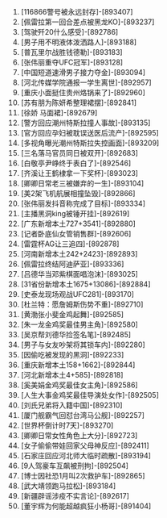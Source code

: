 
1. [116866警号被永远封存]-[893407]
1. [佩雷拉第一回合差点被黑龙KO]-[893237]
1. [驾驶歼20什么感受]-[892786]
1. [男子用不明液体泼洒路人]-[893188]
1. [普瓦里尔战胜钱德勒]-[893183]
1. [张伟丽重夺UFC冠军]-[893128]
1. [中国短道速滑男子接力夺金]-[893094]
1. [河北传媒学院通报一学生离世]-[892957]
1. [重庆小面挺住贵州烙锅来了]-[892960]
1. [苏有朋为陈妍希整理裙摆]-[892841]
1. [徐娇 马面裙]-[892679]
1. [警方回应潮州特斯拉撞人事故]-[893135]
1. [官方回应孕妇被耽误送医后流产]-[892595]
1. [多视角曝光潮州特斯拉失控画面]-[893209]
1. [三名落马官员同日被双开]-[892683]
1. [白敬亭尹峥终于表白了]-[892546]
1. [齐溪让王鹤棣拿一下奖杯]-[893023]
1. [卿卿日常老三被嫌弃的一生]-[893104]
1. [美2架飞机航展相撞坠毁]-[892866]
1. [张伟丽发抖音称完成了目标]-[893334]
1. [主播黑洞king被锤开挂]-[892619]
1. [广东新增本土727+3541]-[892880]
1. [记者卧底仙女管销售群]-[892606]
1. [雷霆杯AG让三追四]-[892878]
1. [河南新增本土242+2423]-[892893]
1. [佩雷拉终结阿迪萨亚]-[893336]
1. [吕德华当邓紫棋面唱泡沫]-[893025]
1. [31省份新增本土1675+13086]-[892884]
1. [史泰龙现场观战UFC281]-[893170]
1. [杜兰特：愿詹姆斯伤势不重]-[892710]
1. [黄渤张小斐金鸡起舞]-[892585]
1. [朱一龙金鸡奖最佳男主角]-[892580]
1. [吴京帮刘德华捡签名笔]-[892485]
1. [男子与女友吵架将其锁车内]-[892280]
1. [因偷吃被发现的黑洞]-[892233]
1. [重庆新增本土158+1662]-[892844]
1. [河北新增本土4+585]-[892818]
1. [奚美娟金鸡奖最佳女主角]-[892586]
1. [人生大事金鸡奖最佳导演处女作]-[892505]
1. [刘氏兄弟将入籍中国]-[892310]
1. [厦门舰霸气回怼台湾马公舰]-[892257]
1. [世界杯倒计时7天]-[893270]
1. [卿卿日常女性角色上大分]-[892723]
1. [女子偷偷带娃回家父母神反应]-[892411]
1. [石家庄回应河北师大临时疏散]-[893194]
1. [9人驾豪车互飙被刑拘]-[892504]
1. [博士因社恐1月叫2次救护车]-[892865]
1. [武大靖领跑马拉松]-[893184]
1. [新疆辟谣涉疫不实言论]-[892617]
1. [董宇辉为何能超越疯狂小杨哥]-[891404]